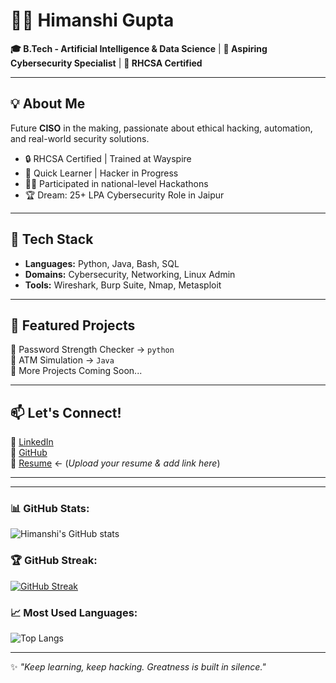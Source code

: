 
# 👩‍💻 Himanshi Gupta

**🎓 B.Tech - Artificial Intelligence & Data Science**  |  **🎯 Aspiring Cybersecurity Specialist**  |  **🚀 RHCSA Certified**

---

## 💡 About Me
Future **CISO** in the making, passionate about ethical hacking, automation, and real-world security solutions.

- 🔒 RHCSA Certified | Trained at Wayspire
- 🧠 Quick Learner | Hacker in Progress
- 👩‍💻 Participated in national-level Hackathons
- 🏆 Dream: 25+ LPA Cybersecurity Role in Jaipur

---

## 🔧 Tech Stack
- **Languages:** Python, Java, Bash, SQL
- **Domains:** Cybersecurity, Networking, Linux Admin
- **Tools:** Wireshark, Burp Suite, Nmap, Metasploit

---

## 📁 Featured Projects
🔹 Password Strength Checker → `python`  
🔹 ATM Simulation → `Java`  
🔹 More Projects Coming Soon...

---

## 📫 Let's Connect!
📍 [LinkedIn](https://www.linkedin.com/in/himanshi-gupta-b22988316)  
📎 [GitHub](https://github.com/Himanshi-14gupta)  
📜 [Resume](#) ← (*Upload your resume & add link here*)

---
---

### 📊 GitHub Stats:
![Himanshi's GitHub stats](https://github-readme-stats.vercel.app/api?username=himanshiii14&show_icons=true&theme=tokyonight)

### 🏆 GitHub Streak:
[![GitHub Streak](https://streak-stats.demolab.com/?user=himanshiii14&theme=tokyonight)](https://git.io/streak-stats)

### 📈 Most Used Languages:
![Top Langs](https://github-readme-stats.vercel.app/api/top-langs/?username=himanshiii14&layout=compact&theme=tokyonight)

---

✨ *"Keep learning, keep hacking. Greatness is built in silence."*
        
